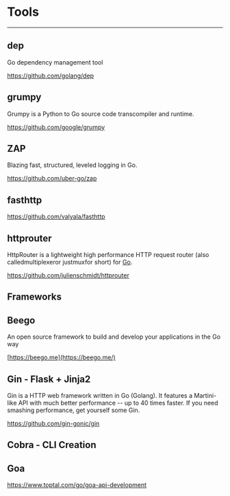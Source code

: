 # Tools

---

## dep

Go dependency management tool

<https://github.com/golang/dep>

## grumpy

Grumpy is a Python to Go source code transcompiler and runtime.

<https://github.com/google/grumpy>

## ZAP

Blazing fast, structured, leveled logging in Go.

<https://github.com/uber-go/zap>

## fasthttp

<https://github.com/valyala/fasthttp>

## httprouter

HttpRouter is a lightweight high performance HTTP request router (also calledmultiplexeror justmuxfor short) for [Go](https://golang.org/).

<https://github.com/julienschmidt/httprouter>

## Frameworks

## Beego

An open source framework to build and develop your applications in the Go way

[https://beego.me](https://beego.me/)

## Gin - Flask + Jinja2

Gin is a HTTP web framework written in Go (Golang). It features a Martini-like API with much better performance -- up to 40 times faster. If you need smashing performance, get yourself some Gin.

<https://github.com/gin-gonic/gin>

## Cobra - CLI Creation

## Goa

<https://www.toptal.com/go/goa-api-development>
